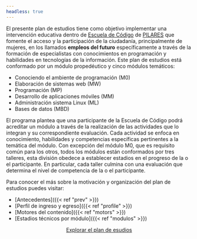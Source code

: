```yaml
---
headless: true
---
```

El presente plan de estudios tiene como objetivo implementar una intervención
educativa dentro de [Escuela de
Código](https://www.facebook.com/PILARES-Escuela-de-C%C3%B3digo-100494498506911/about/)
de [PILARES](https://pilares.cdmx.gob.mx/) que fomente el acceso y la
participación de la ciudadanía, principalmente de mujeres,  en los llamados
**empleos del futuro** específicamente a través de la formación de especialistas con conocimientos en programación y habilidades en tecnologías de la información. Este plan de estudios está conformado por un módulo propedéutico y cinco módulos temáticos:

* Conociendo el ambiente de programación (M0)
* Elaboración de sistemas web (MW)
* Programación (MP)
* Desarrollo de aplicaciones móviles (MM)
* Administración sistema Linux (ML)
* Bases de datos (MBD)

El programa plantea que una participante de la Escuela de Código podrá acreditar un módulo a través de la realización de las actividades que lo integran y su correspondiente evaluación. Cada actividad se enfoca en conocimiento, habilidades y competencias específicas pertinentes a la temática del módulo.  Con excepción del módulo M0, que es requisito común para los otros, todos los módulos están conformados por tres talleres, esta división obedece a establecer estadios en el progreso de la o el participante. En particular, cada taller culmina con una evaluación que determina el nivel de competencia de la o el participante. 

Para conocer el más sobre la motivación y organización del plan de estudios puedes visitar:

* [Antecedentes]({{< ref "prev" >}})
* [Perfil de ingreso y egreso]({{< ref "profile" >}})
* [Motores del contenido]({{< ref "motors" >}})
* [Estadios técnicos por módulo]({{< ref "modulos" >}})

<center>
<a type="button" class="btn btn-primary btn-lg" href='{{< ref "docs" >}}'>Explorar el plan de esudios</a>
</center>
